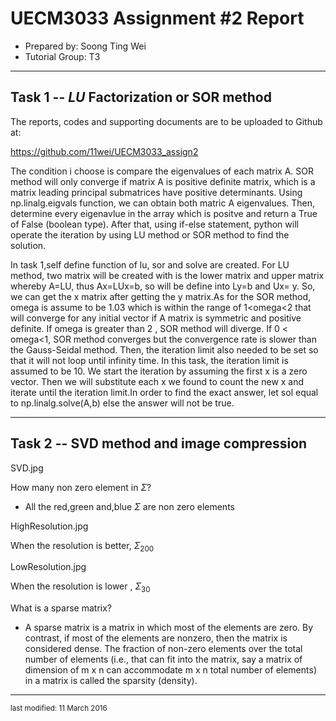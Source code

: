 UECM3033 Assignment #2 Report
========================================================

- Prepared by: Soong Ting Wei
- Tutorial Group: T3

--------------------------------------------------------

## Task 1 --  $LU$ Factorization or SOR method

The reports, codes and supporting documents are to be uploaded to Github at: 

https://github.com/11wei/UECM3033_assign2

The condition i choose is compare the eigenvalues of each matrix A. SOR method will only converge if matrix A is positive
definite matrix, which is a matrix leading principal submatrices have positive determinants. Using np.linalg.eigvals 
function, we can obtain both matric A eigenvalues. Then, determine every eigenavlue in the array which is positve and return
a True of False (boolean type). After that, using if-else statement, python will operate the iteration by using LU method 
or SOR method to find the solution.

In task 1,self define function of lu, sor and solve are created. For LU method, two matrix will be created with is the 
lower matrix and upper matrix whereby A=LU, thus Ax=LUx=b, so will be define into Ly=b and Ux= y. So, we can get the x 
matrix after getting the y matrix.As for the SOR method, omega is assume to be 1.03 which is within the range of 1<omega<2
 that will converge for any initial vector if A matrix is symmetric and positive definite. If omega is greater than 2 , 
SOR method will diverge. If 0 < omega<1, SOR method converges but the convergence rate is slower than the Gauss-Seidal 
method. Then, the iteration limit also needed to be set so that it will not loop until infinity time. In this task, the 
iteration limit is assumed to be 10. We start the iteration by assuming the first x is a zero vector. Then we will 
substitute each x we found to count the new x and iterate until the iteration limit.In order to find the exact answer, 
let sol equal to np.linalg.solve(A,b) else the answer will not be true.

---------------------------------------------------------

## Task 2 -- SVD method and image compression

SVD.jpg

How many non zero element in $\Sigma$?
- All the red,green and,blue $\Sigma$ are non zero elements

HighResolution.jpg

When the resolution is better, $\Sigma_{200}$


LowResolution.jpg

When the resolution is lower , $\Sigma_{30}$

What is a sparse matrix?
- A sparse matrix is a matrix in which most of the elements are zero. By contrast, if most of the elements are nonzero, then the matrix is considered dense. The fraction of non-zero elements over the total number of elements (i.e., that can fit into the matrix, say a matrix of dimension of m x n can accommodate m x n total number of elements) in a matrix is called the sparsity (density).
-----------------------------------

<sup>last modified: 11 March 2016 </sup>
